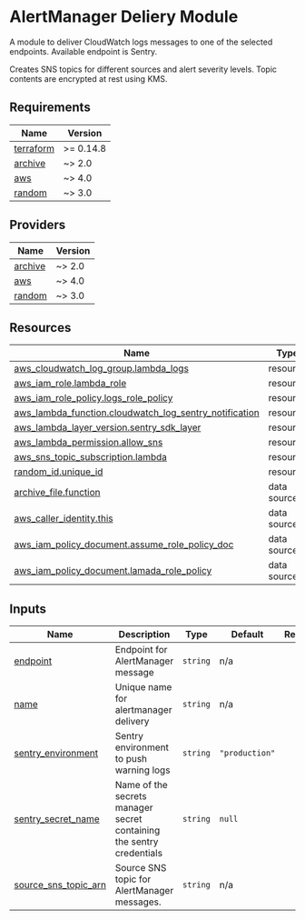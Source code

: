 # AlertManager Deliery Module

A module to deliver CloudWatch logs messages to one of the selected endpoints. Available endpoint is Sentry.

Creates SNS topics for different sources and alert severity levels. Topic
contents are encrypted at rest using KMS.
<!-- BEGIN_TF_DOCS -->
## Requirements

| Name | Version |
|------|---------|
| <a name="requirement_terraform"></a> [terraform](#requirement\_terraform) | >= 0.14.8 |
| <a name="requirement_archive"></a> [archive](#requirement\_archive) | ~> 2.0 |
| <a name="requirement_aws"></a> [aws](#requirement\_aws) | ~> 4.0 |
| <a name="requirement_random"></a> [random](#requirement\_random) | ~> 3.0 |

## Providers

| Name | Version |
|------|---------|
| <a name="provider_archive"></a> [archive](#provider\_archive) | ~> 2.0 |
| <a name="provider_aws"></a> [aws](#provider\_aws) | ~> 4.0 |
| <a name="provider_random"></a> [random](#provider\_random) | ~> 3.0 |

## Resources

| Name | Type |
|------|------|
| [aws_cloudwatch_log_group.lambda_logs](https://registry.terraform.io/providers/hashicorp/aws/latest/docs/resources/cloudwatch_log_group) | resource |
| [aws_iam_role.lambda_role](https://registry.terraform.io/providers/hashicorp/aws/latest/docs/resources/iam_role) | resource |
| [aws_iam_role_policy.logs_role_policy](https://registry.terraform.io/providers/hashicorp/aws/latest/docs/resources/iam_role_policy) | resource |
| [aws_lambda_function.cloudwatch_log_sentry_notification](https://registry.terraform.io/providers/hashicorp/aws/latest/docs/resources/lambda_function) | resource |
| [aws_lambda_layer_version.sentry_sdk_layer](https://registry.terraform.io/providers/hashicorp/aws/latest/docs/resources/lambda_layer_version) | resource |
| [aws_lambda_permission.allow_sns](https://registry.terraform.io/providers/hashicorp/aws/latest/docs/resources/lambda_permission) | resource |
| [aws_sns_topic_subscription.lambda](https://registry.terraform.io/providers/hashicorp/aws/latest/docs/resources/sns_topic_subscription) | resource |
| [random_id.unique_id](https://registry.terraform.io/providers/hashicorp/random/latest/docs/resources/id) | resource |
| [archive_file.function](https://registry.terraform.io/providers/hashicorp/archive/latest/docs/data-sources/file) | data source |
| [aws_caller_identity.this](https://registry.terraform.io/providers/hashicorp/aws/latest/docs/data-sources/caller_identity) | data source |
| [aws_iam_policy_document.assume_role_policy_doc](https://registry.terraform.io/providers/hashicorp/aws/latest/docs/data-sources/iam_policy_document) | data source |
| [aws_iam_policy_document.lamada_role_policy](https://registry.terraform.io/providers/hashicorp/aws/latest/docs/data-sources/iam_policy_document) | data source |

## Inputs

| Name | Description | Type | Default | Required |
|------|-------------|------|---------|:--------:|
| <a name="input_endpoint"></a> [endpoint](#input\_endpoint) | Endpoint for AlertManager message | `string` | n/a | yes |
| <a name="input_name"></a> [name](#input\_name) | Unique name for alertmanager delivery | `string` | n/a | yes |
| <a name="input_sentry_environment"></a> [sentry\_environment](#input\_sentry\_environment) | Sentry environment to push warning logs | `string` | `"production"` | no |
| <a name="input_sentry_secret_name"></a> [sentry\_secret\_name](#input\_sentry\_secret\_name) | Name of the secrets manager secret containing the sentry credentials | `string` | `null` | no |
| <a name="input_source_sns_topic_arn"></a> [source\_sns\_topic\_arn](#input\_source\_sns\_topic\_arn) | Source SNS topic for AlertManager messages. | `string` | n/a | yes |
<!-- END_TF_DOCS -->